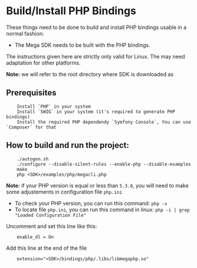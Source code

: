 Build/Install PHP Bindings
=============================

These things need to be done to build and install PHP bindings usable in a
normal fashion:

* The Mega SDK needs to be built with the PHP bindings.

The instructions given here are strictly only valid for Linux. The may need
adaptation for other platforms.

**Note:** we will refer to the root directory where SDK is downloaded as <SDK>

## Prerequisites  
```
    Install `PHP` in your system  
    Install `SWIG` in your system (it's required to generate PHP bindings)  
    Install the required PHP dependendy `Symfony Console`, You can use `Composer` for that  
```

## How to build and run the project:  
```
    ./autogen.sh
    ./configure --disable-silent-rules --enable-php --disable-examples
    make
    php <SDK>/examples/php/megacli.php
```  

**Note:** if your PHP version is equal or less than `5.3.0`, you will need to make some adjustements in configuration file `php.ini`

- To check your PHP version, you can run this command: `php -v`
- To locate file `php.ini`, you can run this command in linux: `php -i | grep "Loaded Configuration File"`

Uncomment and set this line like this:  
```
    enable_dl = On
```

Add this line at the end of the file  
```
    extension="<SDK>/bindings/php/.libs/libmegaphp.so"
```